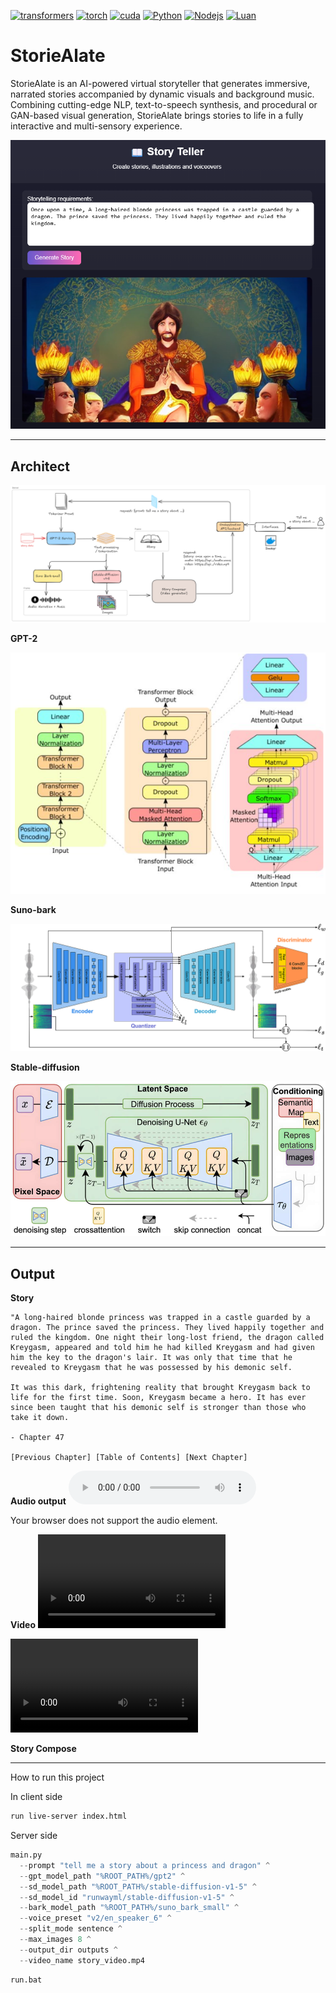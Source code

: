 
<!-- 
echo "# -AI-driven-Virtual-Storyteller" >> README.md
git init
git add README.md
git commit -m "first commit"
git branch -M main
git remote add origin https://github.com/luannt0801/-AI-driven-Virtual-Storyteller.git
git push -u origin main -->


[![transformers](https://img.shields.io/badge/transformer-4.55.0-blue)](https://huggingface.co/docs/transformers/installation)
[![torch](https://img.shields.io/badge/torch-2.2.1-green)](https://pytorch.org/get-started/locally/)
[![cuda](https://img.shields.io/badge/cuda-12.06-pink)](https://huggingface.co/docs/transformers/installation)
[![Python](https://img.shields.io/badge/Python-3.12-red)](https://www.python.org/downloads/release/python-3120)
[![Nodejs](https://img.shields.io/badge/Nodejs-24.5.0-orange)](https://nodejs.org/en)
[![Luan](https://img.shields.io/badge/Luan-8.1.2002-white)](https://github.com/luannt0801)

# StorieAlate

StorieAlate is an AI-powered virtual storyteller that generates immersive, narrated stories accompanied by dynamic visuals and background music. Combining cutting-edge NLP, text-to-speech synthesis, and procedural or GAN-based visual generation, StorieAlate brings stories to life in a fully interactive and multi-sensory experience.

![StorieAlate](/docs/imgs/StoryTeller.png)

---

## Architect

![Architecture](/docs/imgs/diagram_AIDST.png)


**GPT-2**

![imgs](/docs/imgs/gpt-2.png)

**Suno-bark**

![imgs](/docs/imgs/suno-bark.png)

**Stable-diffusion**

![imgs](/docs/imgs/stable-diffusion.png)

---

## Output

**Story**
```
"A long-haired blonde princess was trapped in a castle guarded by a dragon. The prince saved the princess. They lived happily together and ruled the kingdom. One night their long-lost friend, the dragon called Kreygasm, appeared and told him he had killed Kreygasm and had given him the key to the dragon's lair. It was only that time that he revealed to Kreygasm that he was possessed by his demonic self.

It was this dark, frightening reality that brought Kreygasm back to life for the first time. Soon, Kreygasm became a hero. It has ever since been taught that his demonic self is stronger than those who take it down.

- Chapter 47

[Previous Chapter] [Table of Contents] [Next Chapter]
```

**Audio output**
<audio controls="controls">
  <source type="audio/mp3" src="/outputs/narration.wav"></source>
  <source type="audio/ogg" src="filename.ogg"></source>
  <p>Your browser does not support the audio element.</p>
</audio>

**Video**
![](/outputs/story_video.mp4)

<video controls="controls">
  <source type="video/mp4" src="/outputs/story_video.mp4"></source>
  <source type="video/webm" src="filename.webm"></source>
  <p>Your browser does not support the video element.</p>
</video>

**Story Compose**

---

How to run this project

In client side
```html
run live-server index.html
```

Server side
```python
main.py
  --prompt "tell me a story about a princess and dragon" ^
  --gpt_model_path "%ROOT_PATH%/gpt2" ^
  --sd_model_path "%ROOT_PATH%/stable-diffusion-v1-5" ^
  --sd_model_id "runwayml/stable-diffusion-v1-5" ^
  --bark_model_path "%ROOT_PATH%/suno_bark_small" ^
  --voice_preset "v2/en_speaker_6" ^
  --split_mode sentence ^
  --max_images 8 ^
  --output_dir outputs ^
  --video_name story_video.mp4
```

```bat
run.bat
```
